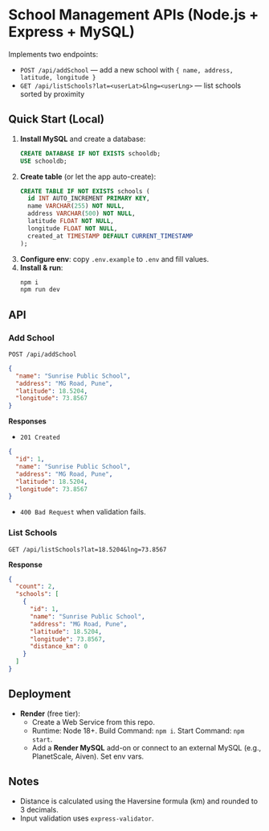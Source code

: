 # School Management APIs (Node.js + Express + MySQL)

Implements two endpoints:

- `POST /api/addSchool` — add a new school with `{ name, address, latitude, longitude }`
- `GET /api/listSchools?lat=<userLat>&lng=<userLng>` — list schools sorted by proximity

## Quick Start (Local)

1. **Install MySQL** and create a database:
   ```sql
   CREATE DATABASE IF NOT EXISTS schooldb;
   USE schooldb;
   ```
2. **Create table** (or let the app auto-create):
   ```sql
   CREATE TABLE IF NOT EXISTS schools (
     id INT AUTO_INCREMENT PRIMARY KEY,
     name VARCHAR(255) NOT NULL,
     address VARCHAR(500) NOT NULL,
     latitude FLOAT NOT NULL,
     longitude FLOAT NOT NULL,
     created_at TIMESTAMP DEFAULT CURRENT_TIMESTAMP
   );
   ```
3. **Configure env**: copy `.env.example` to `.env` and fill values.
4. **Install & run**:
   ```bash
   npm i
   npm run dev
   ```

## API

### Add School
`POST /api/addSchool`
```json
{
  "name": "Sunrise Public School",
  "address": "MG Road, Pune",
  "latitude": 18.5204,
  "longitude": 73.8567
}
```

**Responses**
- `201 Created`
```json
{
  "id": 1,
  "name": "Sunrise Public School",
  "address": "MG Road, Pune",
  "latitude": 18.5204,
  "longitude": 73.8567
}
```
- `400 Bad Request` when validation fails.

### List Schools
`GET /api/listSchools?lat=18.5204&lng=73.8567`

**Response**
```json
{
  "count": 2,
  "schools": [
    {
      "id": 1,
      "name": "Sunrise Public School",
      "address": "MG Road, Pune",
      "latitude": 18.5204,
      "longitude": 73.8567,
      "distance_km": 0
    }
  ]
}
```

## Deployment

- **Render** (free tier):
  - Create a Web Service from this repo.
  - Runtime: Node 18+. Build Command: `npm i`. Start Command: `npm start`.
  - Add a **Render MySQL** add-on or connect to an external MySQL (e.g., PlanetScale, Aiven). Set env vars.


## Notes
- Distance is calculated using the Haversine formula (km) and rounded to 3 decimals.
- Input validation uses `express-validator`.
